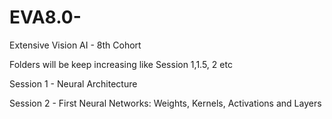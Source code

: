 # EVA8.0-
Extensive Vision AI - 8th Cohort


Folders will be keep increasing like Session 1,1.5, 2 etc

Session 1 - Neural Architecture

Session 2 - First Neural Networks: Weights, Kernels, Activations and Layers
